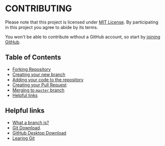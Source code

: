 # CONTRIBUTING

Please note that this project is licensed under [MIT License](https://github.com/MDCblue/event/blob/master/LICENSE). By participating in this project you agree to abide by its terms.

You won't be able to contribute without a GitHub account, so start by [joining GitHub](https://github.com/join).

## Table of Contents

* [Forking Repository](https://docs.eventgenerator.ga/contribution-guidelines/forking-repository)
* [Creating your new branch](https://docs.eventgenerator.ga/contribution-guidelines/creating-new-branch)
* [Adding your code to the repository](https://docs.eventgenerator.ga/contribution-guidelines/adding-code)
* [Creating your Pull Request](./#creating-your-pull-request)
* [Merging to `master` branch](https://docs.eventgenerator.ga/contribution-guidelines/merging-to-master)
* [Helpful links](./#helpful-links)



## Helpful links

* [What a branch is?](https://git-scm.com/book/en/v1/Git-Branching-What-a-Branch-Is)
* [Git Download](https://git-scm.com/downloads). 
* [GitHub Desktop Download](https://desktop.github.com)
* [Learing Git](https://www.codecademy.com/learn/learn-git)

